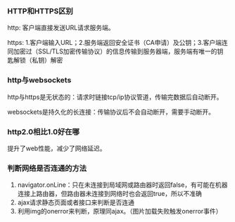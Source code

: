 ### HTTP和HTTPS区别

http: 客户端直接发送URL请求服务端。

https: 1.客户端输入URL；2.服务端返回安全证书（CA申请）及公钥；3.客户端连同加密过（SSL/TLS加密传输协议）的信息传输到服务器端，服务端有唯一的钥匙解锁（私钥）解密

### http与websockets

http与https是无状态的：请求时链接tcp/ip协议管道，传输完数据后自动断开。

websockets是持久化的长连接：传输协议后不会自动断开，需要手动断开。

### http2.0相比1.0好在哪

提升了web性能，减少了网络延迟。

### 判断网络是否连通的方法

1. navigator.onLine：只在未连接到局域网或路由器时返回false，有可能在机器连接上路由器，但路由器未连接到网络时也会返回true，所以不准确
2. ajax请求静态页面或者接口来判断是否连通
3. 利用img的onerror来判断，原理同ajax。（图片加载失败触发onerror事件）



